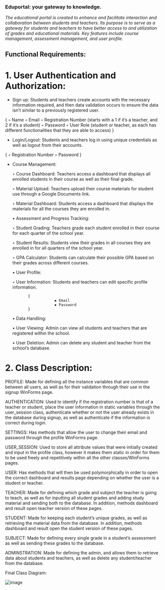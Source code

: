 ### Eduportal: your gateway to knowledge.

_The educational portal is created to enhance and facilitate interaction and collaboration between students and teachers. Its purpose is to serve as a gateway for students and teachers to have better access to and utilization of grades and educational materials. Key features include course management, assessment management, and user profile._

## Functional Requirements:

 # 1. User Authentication and Authorization:

   - Sign up: Students and teachers create accounts with the necessary information required, and then data validation occurs to ensure the data isn’t similar to a previously registered user.

{ 
        ◦ Name 
        ◦ Email
        ◦ Registration Number (starts with a 1 if it’s a teacher, and 2 if it’s a student)
        ◦ Password
        ◦ User Role (student or teacher, as each has different functionalities that they are able to access)
}

  - Login/Logout: Students and teachers log in using unique credentials as well as logout from their accounts.

{
        ◦ Registration Number
        ◦ Password 
} 

-  Course Management:

      ◦ Course Dashboard: Teachers access a dashboard that displays all enrolled students in their course as well as their final grade.

      ◦ Material Upload: Teachers upload their course materials for student use through a Google Documents link.

      ◦ Material Dashboard: Students access a dashboard that displays the materials for all the courses they are enrolled in.

    • Assessment and Progress Tracking:

      ◦ Student Grading: Teachers grade each student enrolled in their course for each quarter of the school year.

      ◦ Student Results: Students view their grades in all courses they are enrolled in for all quarters of the school year.

      ◦ GPA Calculator: Students can calculate their possible GPA based on their grades across different courses.

    • User Profile:

      ◦ User Information: Students and teachers can edit specific profile information.
                
              {
                          ▪ Email
                          ▪ Password
              }

    • Data Handling:

    • User Viewing: Admin can view all students and teachers that are registered within the school.

    • User Deletion: Admin can delete any student and teacher from the school’s database.

# 2. Class Description:

  PROFILE:
      Made for defining all the instance variables that are common between all users, as well as for their validation through their use in the signup WinForms page.
  
  AUTHENTICATION:
      Used to identify if the registration number is that of a teacher or student, place the user information in static variables through the user_session class,   authenticate whether or not the user already exists in the database during signup, as well as authenticate if the information is correct during login. 
  
  SETTINGS:
      Has methods that allow the user to change their email and password through the profile WinForms page.
  
  USER_SESSION:
      Used to store all attribute values that were initially created and input in the profile class, however it makes them static in order for them to be used freely and         repetitively within all the other classes/WinForms pages.

   USER:
      Has methods that will then be used polymorphically in order to open the correct dashboard and results page depending on whether the user is a student or teacher.

  TEACHER:
      Made for defining which grade and subject the teacher is going to teach, as well as for inputting all student grades and adding study material and sending both to the database. In addition, methods dashboard and result open teacher version of these pages.

  STUDENT:
      Made for keeping each student’s unique grades, as well as retrieving the material data from the database. In addition, methods dashboard and result open the student version of these pages.

  SUBJECT:
      Made for defining every single grade in a student’s assessment as well as sending these grades to the database.

  ADMINSTRATION:
      Made for defining the admin, and allows them to retrieve data about students and teachers, as well as delete any student/teacher from the database.



Final Class Diagram:

![image](https://github.com/theJudyEssam/Edu-Portal/assets/166221535/1a9a9542-e307-4638-9b37-46442784b2e4)


